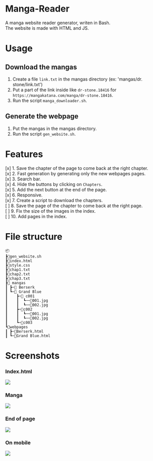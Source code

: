 # Manga-Reader
A manga website reader generator, writen in Bash.    
The website is made with HTML and JS.


# Usage 
## Download the mangas
1. Create a file `link.txt` in the mangas directory (ex: 'mangas/dr. stone/link.txt')
2. Put a part of the link inside like `dr-stone.18416` for `https://mangakatana.com/manga/dr-stone.18416`.    
3. Run the script `manga_downloader.sh`.    
## Generate the webpage
1. Put the mangas in the mangas directory.
2. Run the script `gen_website.sh`.    

# Features
[x] 1. Save the chapter of the page to come back at the right chapter.    
[x] 2. Fast generation by generating only the new webpages pages.    
[x] 3. Search bar.    
[x] 4. Hide the buttons by clicking on `Chapters`.    
[x] 5. Add the next button at the end of the page.    
[x] 6. Responsive.    
[x] 7. Create a script to download the chapters.    
[ ] 8. Save the page of the chapter to come back at the right page.    
[ ] 9. Fix the size of the images in the index.     
[ ] 10. Add pages in the index.    

# File structure    
```
📦
┣📜gen_website.sh
┣📜index.html
┣📜style.css
┣📜chap1.txt
┣📜chap2.txt
┣📜chap3.txt
┣📂 mangas
┃ ┣─📂 Berserk
┃ ┗─📂 Grand Blue
┃    ┣─📂 c001
┃    ┃  ┗──📜001.jpg
┃    ┃  ┗──📜002.jpg
┃    ┣─📂c002
┃    ┃  ┗──📜001.jpg
┃    ┃  ┗──📜002.jpg
┃    ┗─📂c003
┗📂webpages
┃ ┣─📜Berserk.html
┃ ┗─📜Grand Blue.html
```
# Screenshots
### Index.html
![](https://i.imgur.com/CedFXPr.png)
### Manga
![](https://i.imgur.com/CC5RJb4.png)
### End of page
![](https://i.imgur.com/5sFpADJ.png)
### On mobile
![](https://i.imgur.com/X50l63P.png)

